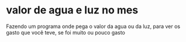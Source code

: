 # valor de agua e luz no mes
 Fazendo um programa onde pega o valor da agua ou da luz, para ver os gasto que você teve, se foi muito ou pouco gasto
